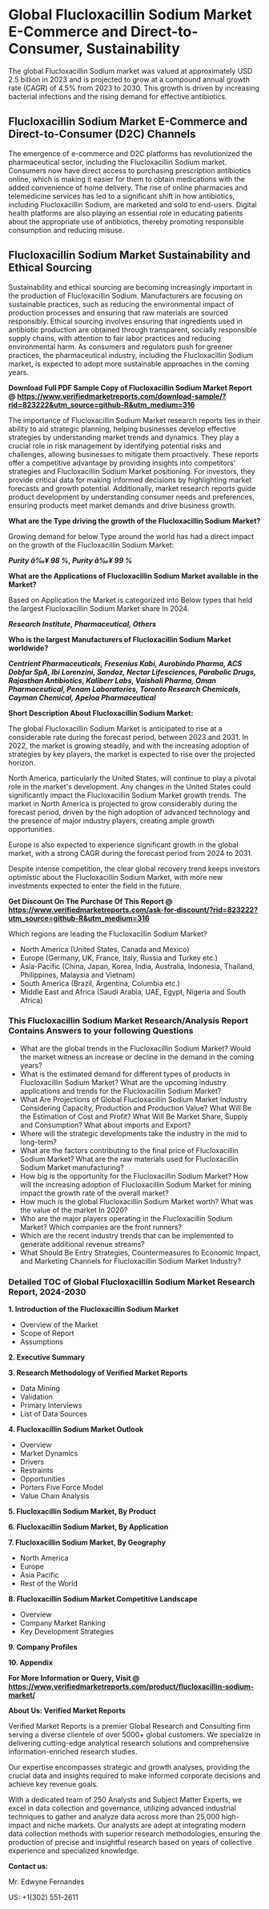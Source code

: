 <h1>Global Flucloxacillin Sodium Market E-Commerce and Direct-to-Consumer, Sustainability</h1><p class=""><p>The global Flucloxacillin Sodium market was valued at approximately USD 2.5 billion in 2023 and is projected to grow at a compound annual growth rate (CAGR) of 4.5% from 2023 to 2030. This growth is driven by increasing bacterial infections and the rising demand for effective antibiotics.</p><h2>Flucloxacillin Sodium Market E-Commerce and Direct-to-Consumer (D2C) Channels</h2><p>The emergence of e-commerce and D2C platforms has revolutionized the pharmaceutical sector, including the Flucloxacillin Sodium market. Consumers now have direct access to purchasing prescription antibiotics online, which is making it easier for them to obtain medications with the added convenience of home delivery. The rise of online pharmacies and telemedicine services has led to a significant shift in how antibiotics, including Flucloxacillin Sodium, are marketed and sold to end-users. Digital health platforms are also playing an essential role in educating patients about the appropriate use of antibiotics, thereby promoting responsible consumption and reducing misuse.</p><h2>Flucloxacillin Sodium Market Sustainability and Ethical Sourcing</h2><p>Sustainability and ethical sourcing are becoming increasingly important in the production of Flucloxacillin Sodium. Manufacturers are focusing on sustainable practices, such as reducing the environmental impact of production processes and ensuring that raw materials are sourced responsibly. Ethical sourcing involves ensuring that ingredients used in antibiotic production are obtained through transparent, socially responsible supply chains, with attention to fair labor practices and reducing environmental harm. As consumers and regulators push for greener practices, the pharmaceutical industry, including the Flucloxacillin Sodium market, is expected to adopt more sustainable approaches in the coming years.</p></p><p class=""><strong>Download Full PDF Sample Copy of Flucloxacillin Sodium Market Report @ <a href="https://www.verifiedmarketreports.com/download-sample/?rid=823222&utm_source=github-R&utm_medium=316" target="_blank">https://www.verifiedmarketreports.com/download-sample/?rid=823222&utm_source=github-R&utm_medium=316</a></strong></p><p>The importance of&nbsp;Flucloxacillin Sodium Market research reports lies in their ability to aid strategic planning, helping businesses develop effective strategies by understanding market trends and dynamics. They play a crucial role in risk management by identifying potential risks and challenges, allowing businesses to mitigate them proactively. These reports offer a competitive advantage by providing insights into competitors' strategies and Flucloxacillin Sodium Market positioning. For investors, they provide critical data for making informed decisions by highlighting market forecasts and growth potential. Additionally, market research reports guide product development by understanding consumer needs and preferences, ensuring products meet market demands and drive business growth.</p><p><strong>What are the&nbsp;Type driving the growth of the Flucloxacillin Sodium Market?</strong></p><p id="" class="">Growing demand for below Type around the world has had a direct impact on the growth of the Flucloxacillin Sodium Market:</p><p class=""><em><strong>Purity â‰¥ 98 %, Purity â‰¥ 99 %</strong></em></p><p class=""><strong>What are the&nbsp;Applications&nbsp;of Flucloxacillin Sodium Market available in the Market?</strong></p><p id="" class="">Based on Application the Market is categorized into Below types that held the largest Flucloxacillin Sodium Market share In 2024.</p><p class=""><em><strong>Research Institute, Pharmaceutical, Others</strong></em></p><p class=""><strong>Who is the largest Manufacturers of Flucloxacillin Sodium Market worldwide?</strong></p><p><em><strong>Centrient Pharmaceuticals, Fresenius Kabi, Aurobindo Pharma, ACS Dobfar SpA, Ibi Lorenzini, Sandoz, Nectar Lifesciences, Parabolic Drugs, Rajasthan Antibiotics, Kaliberr Labs, Vaishali Pharma, Oman Pharmaceutical, Penam Laboratories, Toronto Research Chemicals, Cayman Chemical, Apeloa Pharmaceutical</strong></em></p><p id="" class=""><strong>Short Description About Flucloxacillin Sodium Market:</strong></p><p>The global Flucloxacillin Sodium Market is anticipated to rise at a considerable rate during the forecast period, between 2023 and 2031. In 2022, the market is growing steadily, and with the increasing adoption of strategies by key players, the market is expected to rise over the projected horizon.</p><p>North America, particularly the United States, will continue to play a pivotal role in the market's development. Any changes in the United States could significantly impact the Flucloxacillin Sodium Market growth trends. The market in North America is projected to grow considerably during the forecast period, driven by the high adoption of advanced technology and the presence of major industry players, creating ample growth opportunities.</p><p>Europe is also expected to experience significant growth in the global market, with a strong CAGR during the forecast period from 2024 to 2031.</p><p>Despite intense competition, the clear global recovery trend keeps investors optimistic about the Flucloxacillin Sodium Market, with more new investments expected to enter the field in the future.</p><p id="" class=""><strong>Get Discount On The Purchase Of This Report @ <a href="https://www.verifiedmarketreports.com/ask-for-discount/?rid=823222?utm_source=github-R&utm_medium=316" target="_blank">https://www.verifiedmarketreports.com/ask-for-discount/?rid=823222?utm_source=github-R&utm_medium=316</a></strong></p><p class="">Which regions are leading the Flucloxacillin Sodium Market?</p><ul><li>North America (United States, Canada and Mexico)</li><li>Europe (Germany, UK, France, Italy, Russia and Turkey etc.)</li><li>Asia-Pacific (China, Japan, Korea, India, Australia, Indonesia, Thailand, Philippines, Malaysia and Vietnam)</li><li>South America (Brazil, Argentina, Columbia etc.)</li><li>Middle East and Africa (Saudi Arabia, UAE, Egypt, Nigeria and South Africa)</li></ul><h3 id="" class="">This Flucloxacillin Sodium Market Research/Analysis Report Contains Answers to your following Questions</h3><ul><li>What are the global trends in the Flucloxacillin Sodium Market? Would the market witness an increase or decline in the demand in the coming years?</li><li>What is the estimated demand for different types of products in Flucloxacillin Sodium Market? What are the upcoming industry applications and trends for the Flucloxacillin Sodium Market?</li><li>What Are Projections of Global Flucloxacillin Sodium Market Industry Considering Capacity, Production and Production Value? What Will Be the Estimation of Cost and Profit? What Will Be Market Share, Supply and Consumption? What about imports and Export?</li><li>Where will the strategic developments take the industry in the mid to long-term?</li><li>What are the factors contributing to the final price of Flucloxacillin Sodium Market? What are the raw materials used for Flucloxacillin Sodium Market manufacturing?</li><li>How big is the opportunity for the Flucloxacillin Sodium Market? How will the increasing adoption of Flucloxacillin Sodium Market for mining impact the growth rate of the overall market?</li><li>How much is the global Flucloxacillin Sodium Market worth? What was the value of the market In 2020?</li><li>Who are the major players operating in the Flucloxacillin Sodium Market? Which companies are the front runners?</li><li>Which are the recent industry trends that can be implemented to generate additional revenue streams?</li><li>What Should Be Entry Strategies, Countermeasures to Economic Impact, and Marketing Channels for Flucloxacillin Sodium Market Industry?</li></ul><h3 id="" class="">Detailed TOC of Global Flucloxacillin Sodium Market Research Report, 2024-2030</h3><p id="" class=""><strong>1. Introduction of the Flucloxacillin Sodium Market</strong></p><ul><li>Overview of the Market</li><li>Scope of Report</li><li>Assumptions</li></ul><p id="" class=""><strong>2. Executive Summary</strong></p><p id="" class=""><strong>3. Research Methodology of Verified Market Reports</strong></p><ul><li>Data Mining</li><li>Validation</li><li>Primary Interviews</li><li>List of Data Sources</li></ul><p id="" class=""><strong>4. Flucloxacillin Sodium Market Outlook</strong></p><ul><li>Overview</li><li>Market Dynamics</li><li>Drivers</li><li>Restraints</li><li>Opportunities</li><li>Porters Five Force Model</li><li>Value Chain Analysis</li></ul><p id="" class=""><strong>5. Flucloxacillin Sodium Market, By Product</strong></p><p id="" class=""><strong>6. Flucloxacillin Sodium Market, By Application</strong></p><p id="" class=""><strong>7. Flucloxacillin Sodium Market, By Geography</strong></p><ul><li>North America</li><li>Europe</li><li>Asia Pacific</li><li>Rest of the World</li></ul><p id="" class=""><strong>8. Flucloxacillin Sodium Market Competitive Landscape</strong></p><ul><li>Overview</li><li>Company Market Ranking</li><li>Key Development Strategies</li></ul><p id="" class=""><strong>9. Company Profiles</strong></p><p id="" class=""><strong>10. Appendix</strong></p><p id="" class=""><strong>For More Information or Query, Visit @ <a href="https://www.verifiedmarketreports.com/product/flucloxacillin-sodium-market/" target="_blank">https://www.verifiedmarketreports.com/product/flucloxacillin-sodium-market/</a></strong></p><p id="" class=""><strong>About Us: Verified Market Reports</strong></p><p id="" class="">Verified Market Reports is a premier Global Research and Consulting firm serving a diverse clientele of over 5000+ global customers. We specialize in delivering cutting-edge analytical research solutions and comprehensive information-enriched research studies.</p><p id="" class="">Our expertise encompasses strategic and growth analyses, providing the crucial data and insights required to make informed corporate decisions and achieve key revenue goals.</p><p id="" class="">With a dedicated team of 250 Analysts and Subject Matter Experts, we excel in data collection and governance, utilizing advanced industrial techniques to gather and analyze data across more than 25,000 high-impact and niche markets. Our analysts are adept at integrating modern data collection methods with superior research methodologies, ensuring the production of precise and insightful research based on years of collective experience and specialized knowledge.</p><p id="" class=""><strong>Contact us:</strong></p><p id="" class="">Mr. Edwyne Fernandes</p><p id="" class="">US: +1(302) 551-2611</p>